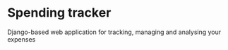 Spending tracker
===========
Django-based web application for tracking, managing and analysing your expenses
